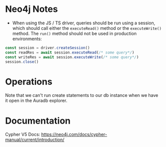 # Neo4j Notes

- When using the JS / TS driver, queries should be run using a session, which should call either the `executeRead()` method or the `executeWrite()` method. The `run()` method should not be used in production environments:
```JavaScript
const session = driver.createSession()
const readRes = await session.executeRead(/* some query*/)
const writeRes = await session.executeWrite(/* some query*/)
session.close()
```

# Operations

Note that we can't run create statements to our db instance when we have it open in the Auradb explorer.

# Documentation

Cypher V5 Docs: https://neo4j.com/docs/cypher-manual/current/introduction/

